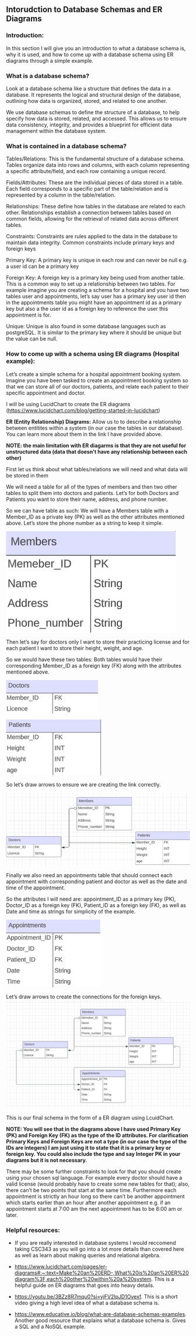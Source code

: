 ## Intorudction to Database Schemas and ER Diagrams


### Introduction:

In this section I will give you an introduction to what a database schema is, why it is used, and how to come up with a database schema using ER diagrams through a simple example.

### What is a database schema?

Look at a database schema like a structure that defines the data in a database. It represents the logical and structural design of the database, outlining how data is organized, stored, and related to one another.

We use database schemas to define the structure of a database, to help specify how data is stored, related, and accessed. This allows us to ensure data consistency, integrity, and provides a blueprint for efficient data management within the database system.

### What is contained in a database schema?

Tables/Relations:
This is the fundamental structure of a database schema. Tables organize data into rows and columns, with each column representing a specific attribute/field, and each row containing a unique record.

Fields/Attributes:
These are the individual pieces of data stored in a table. Each field corresponds to a specific part of the table/relation and is represented by a column in the table/relation.

Relationships:
These define how tables in the database are related to each other. Relationships establish a connection between tables based on common fields, allowing for the retrieval of related data across different tables.
 
Constraints:
Constraints are rules applied to the data in the database to maintain data integrity. Common constraints include primary keys and foreign keys

Primary Key: 
A primary key is unique in each row and can never be null e.g. a user id can be a primary key

Foreign Key:
A foreign key is a primary key being used from another table. This is a common way to set up a relationship between two tables. For example imagine you are creating a schema for a hospital and you have two tables user and appointments, let’s say user has a primary key user id then in the appointments table you might have an appointment id as a primary key but also a the user id as a foreign key to reference the user this appointment is for.

Unique:
Unique is also found in some database languages such as postgreSQL. It is similar to the primary key where it should be unique but the value can be null.

### How to come up with a schema using ER diagrams (Hospital example):

Let’s create a simple schema for a hospital appointment booking system. Imagine you have been tasked to create an appointment booking system so that we can store all of our doctors, patients, and relate each patient to their specific appointment and doctor.

I will be using LucidChart to create the ER diagrams (https://www.lucidchart.com/blog/getting-started-in-lucidchart)

**ER (Entity Relationship) Diagrams:** Allow us to to describe a relationship between entitites within a system (in our case the tables in our database). You can learn more about them in the link I have provided above.

**NOTE: the main limitation with ER diagarms is that they are not useful for unstructured data (data that doesn't have any relationship between each other)**

First let us think about what tables/relations we will need and what data will be stored in them

We will need a table for all of the types of members and then two other tables to split them into doctors and patients. Let’s for both Doctors and Patients you want to store their name, address, and phone number. 

So we can have table as such: 
We will have a Members table with a Member_ID as a private key (PK) as well as the other attributes mentioned above. Let’s store the phone number as a string to keep it simple.

![Members](./ER_Diagram_assets/members.png)

Then let’s say for doctors only I want to store their practicing license and for each patient I want to store their height, weight, and age.

So we would have these two tables:
Both tables would have their corresponding Member_ID as a foreign key (FK) along with the attributes mentioned above.

![Doctors](./ER_Diagram_assets/Doctors.png)

![Patients](./ER_Diagram_assets/Patients.png)

So let’s draw arrows to ensure we are creating the link correctly. 

![Linking](./ER_Diagram_assets/Linking.png)

Finally we also need an appointments table that should connect each appointment with corresponding patient and doctor as well as the date and time of the appointment.

So the attributes I will need are: appointment_ID as a primary key (PK), Doctor_ID as a foreign key (FK), Patient_ID as a foreign key (FK), as well as Date and time as strings for simplicity of the example.

![Appointments](./ER_Diagram_assets/Appointments.png)

Let’s draw arrows to create the connections for the foreign keys.
![Final](./ER_Diagram_assets/Final.png)

This is our final schema in the form of a ER diagram using LcuidChart.

**NOTE: You will see that in the diagrams above I have used Primary Key (PK) and Foreign Key (FK) as the type of the ID attributes. For clarification Primary Keys and Foreign Keys are not a type (in our case the type of the IDs are integers) I am just using it to state that it is a primary key or foreign key. You could also include the type and say Integer PK in your diagrams but it is not necessary.**

There may be some further constraints to look for that you should create using your chosen sql language. For example every doctor should have a valid license (would probably have to create some new tables for that); also, there can’t be two points that start at the same time. Furthermore each appointment is strictly an hour long so there can’t be another appointment which starts earlier than an hour after another appointment e.g. if an appointment starts at 7:00 am the next appointment has to be 8:00 am or later.

### Helpful resources:

* If you are really interested in database systems I would reccomend taking CSC343 as you will go into a lot more details than covered here as well as learn about making queries and relational algebra.

* https://www.lucidchart.com/pages/er-diagrams#:~:text=Make%20an%20ERD-,What%20is%20an%20ER%20diagram%3F,each%20other%20within%20a%20system. This is a helpful guide on ER diagrams that goes into heavy details.

* https://youtu.be/3BZz8R7mqu0?si=yjFV2lpJD1Ovexf. This is a short video giving a high level idea of what a database schema is.

* https://www.educative.io/blog/what-are-database-schemas-examples. Another good resource that explains what a database schema is. Gives a SQL and a NoSQL example.
